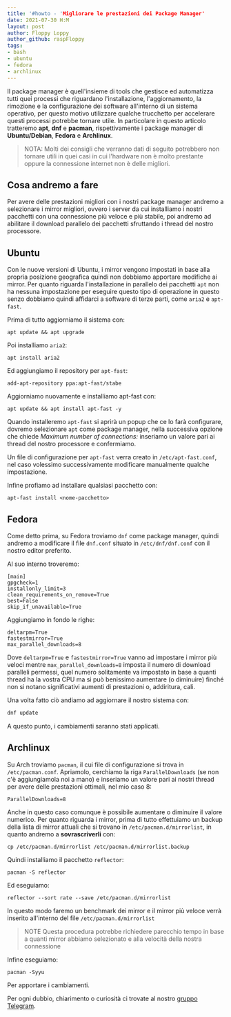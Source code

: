 ```yaml
---
title: '#howto - 'Migliorare le prestazioni dei Package Manager' 
date: 2021-07-30 H:M
layout: post 
author: Floppy Loppy
author_github: raspFloppy 
tags: 
- bash 
- ubuntu
- fedora
- archlinux
---
```


Il package manager è quell'insieme di tools che gestisce ed automatizza tutti quei processi che riguardano l'installazione, l'aggiornamento, la rimozione e la configurazione dei software all'interno di un sistema operativo, per questo motivo utilizzare qualche trucchetto per accelerare questi processi potrebbe tornare utile.
In particolare in questo articolo tratteremo **apt**, **dnf** e **pacman**, rispettivamente i package manager di **Ubuntu/Debian**, **Fedora** e **Archlinux**.

> NOTA: 
> Molti dei consigli che verranno dati di seguito potrebbero non tornare utili in quei casi in cui l'hardware non è molto prestante oppure la connessione internet non è delle migliori.


## Cosa andremo a fare
Per avere delle prestazioni migliori con i nostri package manager andremo a selezionare i mirror migliori, ovvero i server da cui installiamo i nostri pacchetti con una connessione più veloce e più stabile, poi andremo ad abilitare il download parallelo dei pacchetti sfruttando i thread del nostro processore.


## Ubuntu

Con le nuove versioni di Ubuntu, i mirror vengono impostati in base alla propria posizione geografica quindi non dobbiamo apportare modifiche ai mirror.
Per quanto riguarda l'installazione in parallelo dei pacchetti `apt` non ha nessuna impostazione per eseguire questo tipo di operazione in questo senzo dobbiamo quindi affidarci a software di terze parti, come `aria2` e `apt-fast`.

Prima di tutto aggiorniamo il sistema con:
```
apt update && apt upgrade
```

Poi installiamo `aria2`:
```
apt install aria2
```

Ed aggiungiamo il repository per `apt-fast`:
```
add-apt-repository ppa:apt-fast/stabe
```

Aggiorniamo nuovamente e installiamo apt-fast con:
```
apt update && apt install apt-fast -y
```

Quando installeremo `apt-fast` si aprirà un popup che ce lo farà configurare, dovremo selezionare `apt` come package manager, nella successiva opzione che chiede *Maximum number of connections:* inseriamo un valore pari ai thread del nostro processore e confermiamo.

Un file di configurazione per `apt-fast` verra creato in `/etc/apt-fast.conf`, nel caso volessimo successivamente modificare manualmente qualche impostazione.

Infine profiamo ad installare qualsiasi pacchetto con:
```
apt-fast install <nome-pacchetto>
```


## Fedora 
 
Come detto prima, su Fedora troviamo `dnf` come package manager, quindi andremo a modificare il file `dnf.conf` situato in `/etc/dnf/dnf.conf` con il nostro editor preferito.
 
Al suo interno troveremo:
 ```
[main]
gpgcheck=1
installonly_limit=3
clean_requirements_on_remove=True
best=False
skip_if_unavailable=True
 ```
 
Aggiungiamo in fondo le righe: 
 ```
deltarpm=True
fastestmirror=True
max_parallel_downloads=8
```

Dove `deltarpm=True` e `fastestmirror=True` vanno ad impostare i mirror più veloci mentre `max_parallel_downloads=8` imposta il numero di download paralleli permessi, quel numero solitamente va impostato in base a quanti thread ha la vostra CPU ma si può benissimo aumentare (o diminuire) finché non si notano significativi aumenti di prestazioni o, addiritura, cali.

Una volta fatto ciò andiamo ad aggiornare il nostro sistema con:
``` bash
dnf update
```

A questo punto, i cambiamenti saranno stati applicati.


## Archlinux

Su Arch troviamo `pacman`, il cui file di configurazione si trova in `/etc/pacman.conf`.
Apriamolo, cerchiamo la riga `ParallelDownloads` (se non c'è aggiungiamola noi a mano) e inseriamo un valore pari ai nostri thread per avere delle prestazioni ottimali, nel mio caso 8:
```
ParallelDownloads=8
```

Anche in questo caso comunque è possibile aumentare o diminuire il valore numerico.
Per quanto riguarda i mirror, prima di tutto effettuiamo un backup della lista di mirror attuali che si trovano in `/etc/pacman.d/mirrorlist`, in quanto andremo a **sovrascriverli** con:
```
cp /etc/pacman.d/mirrorlist /etc/pacman.d/mirrorlist.backup
```

Quindi installiamo il pacchetto `reflector`:
```
pacman -S reflector
```

Ed eseguiamo:
```
reflector --sort rate --save /etc/pacman.d/mirrorlist
```

In questo modo faremo un benchmark dei mirror e il mirror più veloce verrà inserito all'interno del file `/etc/pacman.d/mirrorlist`
>NOTE
>Questa procedura potrebbe richiedere parecchio tempo in base a quanti mirror abbiamo selezionato e alla velocità della nostra connessione

Infine eseguiamo:
``` 
pacman -Syyu
```

Per apportare i cambiamenti.



Per ogni dubbio, chiarimento o curiosità ci trovate al nostro [gruppo Telegram](https://t.me/linuxpeople).
